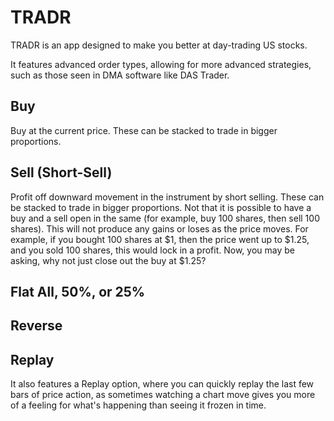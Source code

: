 # TRADR

TRADR is an app designed to make you better at day-trading US stocks.

It features advanced order types, allowing for more advanced strategies, such as those seen in DMA software like DAS Trader.

## Buy
Buy at the current price.  These can be stacked to trade in bigger proportions.

## Sell (Short-Sell)
Profit off downward movement in the instrument by short selling.  These can be stacked to trade in bigger proportions.  Not that it is possible to have a buy and a sell open in the same  (for example, buy 100 shares, then sell 100 shares).  This will not produce any gains or loses as the price moves.  For example, if you bought 100 shares at $1, then the price went up to $1.25, and you sold 100 shares, this would lock in a profit.  Now, you may be asking, why not just close out the buy at $1.25?  
## Flat All, 50%, or 25%
## Reverse
## Replay
It also features a Replay option, where you can quickly replay the last few bars of price action, as sometimes watching a chart move gives you more of a feeling for what's happening than seeing it frozen in time.
